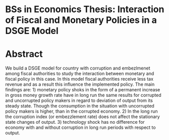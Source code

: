 # BSs in Economics Thesis: Interaction of Fiscal and Monetary Policies in a DSGE Model
# Abstract
We build a DSGE model for country with corruption and embezlmenet among fiscal authorities to study the interaction between monetary and fiscal policy in this case. In this model fiscal authorities receive less tax revenue and as a result this influence the implemented policy. The main findings are: 1) monetary policy shoks in the form of a permanent increase in gross money growth rate have in long run the same results for corrupted and uncorrupted policy makers in regard to deviation of output from its steady state. Though the consumption in the situation with uncorrupted policy makers is higher, than in the corrupted economy. 2) In the long run the corruption index (or embezzlement rate) does not affect the stationary state changes of output. 3) technology shock has no difference for economy with and without corruption in long run periods with respect to output.
